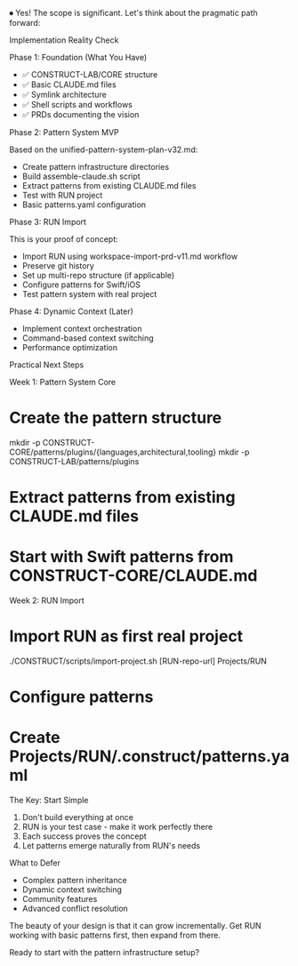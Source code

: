 
⏺ Yes! The scope is significant. Let's think about the pragmatic path forward:

  Implementation Reality Check

  Phase 1: Foundation (What You Have)

  - ✅ CONSTRUCT-LAB/CORE structure
  - ✅ Basic CLAUDE.md files
  - ✅ Symlink architecture
  - ✅ Shell scripts and workflows
  - ✅ PRDs documenting the vision

  Phase 2: Pattern System MVP

  Based on the unified-pattern-system-plan-v32.md:
  - Create pattern infrastructure directories
  - Build assemble-claude.sh script
  - Extract patterns from existing CLAUDE.md files
  - Test with RUN project
  - Basic patterns.yaml configuration

  Phase 3: RUN Import

  This is your proof of concept:
  - Import RUN using workspace-import-prd-v11.md workflow
  - Preserve git history
  - Set up multi-repo structure (if applicable)
  - Configure patterns for Swift/iOS
  - Test pattern system with real project

  Phase 4: Dynamic Context (Later)

  - Implement context orchestration
  - Command-based context switching
  - Performance optimization

  Practical Next Steps

  Week 1: Pattern System Core

  # Create the pattern structure
  mkdir -p CONSTRUCT-CORE/patterns/plugins/{languages,architectural,tooling}
  mkdir -p CONSTRUCT-LAB/patterns/plugins

  # Extract patterns from existing CLAUDE.md files
  # Start with Swift patterns from CONSTRUCT-CORE/CLAUDE.md

  Week 2: RUN Import

  # Import RUN as first real project
  ./CONSTRUCT/scripts/import-project.sh [RUN-repo-url] Projects/RUN

  # Configure patterns
  # Create Projects/RUN/.construct/patterns.yaml

  The Key: Start Simple

  1. Don't build everything at once
  2. RUN is your test case - make it work perfectly there
  3. Each success proves the concept
  4. Let patterns emerge naturally from RUN's needs

  What to Defer

  - Complex pattern inheritance
  - Dynamic context switching
  - Community features
  - Advanced conflict resolution

  The beauty of your design is that it can grow incrementally. Get RUN working with basic patterns first, then expand from
  there.

  Ready to start with the pattern infrastructure setup?
